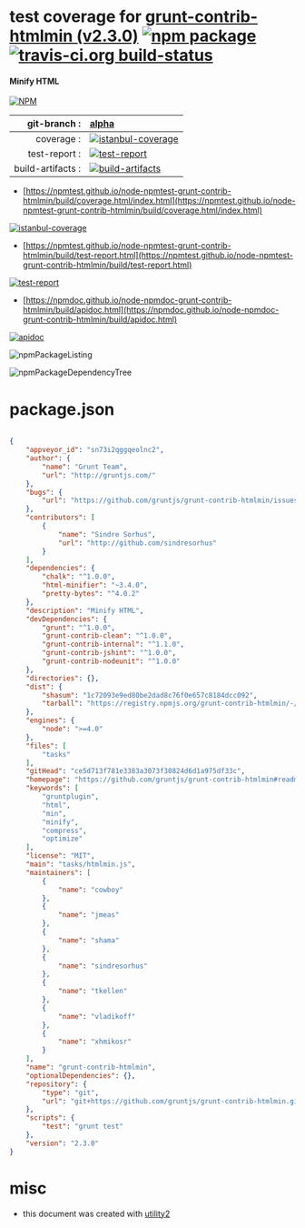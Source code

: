 # test coverage for  [grunt-contrib-htmlmin (v2.3.0)](https://github.com/gruntjs/grunt-contrib-htmlmin#readme)  [![npm package](https://img.shields.io/npm/v/npmtest-grunt-contrib-htmlmin.svg?style=flat-square)](https://www.npmjs.org/package/npmtest-grunt-contrib-htmlmin) [![travis-ci.org build-status](https://api.travis-ci.org/npmtest/node-npmtest-grunt-contrib-htmlmin.svg)](https://travis-ci.org/npmtest/node-npmtest-grunt-contrib-htmlmin)
#### Minify HTML

[![NPM](https://nodei.co/npm/grunt-contrib-htmlmin.png?downloads=true&downloadRank=true&stars=true)](https://www.npmjs.com/package/grunt-contrib-htmlmin)

| git-branch : | [alpha](https://github.com/npmtest/node-npmtest-grunt-contrib-htmlmin/tree/alpha)|
|--:|:--|
| coverage : | [![istanbul-coverage](https://npmtest.github.io/node-npmtest-grunt-contrib-htmlmin/build/coverage.badge.svg)](https://npmtest.github.io/node-npmtest-grunt-contrib-htmlmin/build/coverage.html/index.html)|
| test-report : | [![test-report](https://npmtest.github.io/node-npmtest-grunt-contrib-htmlmin/build/test-report.badge.svg)](https://npmtest.github.io/node-npmtest-grunt-contrib-htmlmin/build/test-report.html)|
| build-artifacts : | [![build-artifacts](https://npmtest.github.io/node-npmtest-grunt-contrib-htmlmin/glyphicons_144_folder_open.png)](https://github.com/npmtest/node-npmtest-grunt-contrib-htmlmin/tree/gh-pages/build)|

- [https://npmtest.github.io/node-npmtest-grunt-contrib-htmlmin/build/coverage.html/index.html](https://npmtest.github.io/node-npmtest-grunt-contrib-htmlmin/build/coverage.html/index.html)

[![istanbul-coverage](https://npmtest.github.io/node-npmtest-grunt-contrib-htmlmin/build/screenCapture.buildCi.browser.%252Ftmp%252Fbuild%252Fcoverage.lib.html.png)](https://npmtest.github.io/node-npmtest-grunt-contrib-htmlmin/build/coverage.html/index.html)

- [https://npmtest.github.io/node-npmtest-grunt-contrib-htmlmin/build/test-report.html](https://npmtest.github.io/node-npmtest-grunt-contrib-htmlmin/build/test-report.html)

[![test-report](https://npmtest.github.io/node-npmtest-grunt-contrib-htmlmin/build/screenCapture.buildCi.browser.%252Ftmp%252Fbuild%252Ftest-report.html.png)](https://npmtest.github.io/node-npmtest-grunt-contrib-htmlmin/build/test-report.html)

- [https://npmdoc.github.io/node-npmdoc-grunt-contrib-htmlmin/build/apidoc.html](https://npmdoc.github.io/node-npmdoc-grunt-contrib-htmlmin/build/apidoc.html)

[![apidoc](https://npmdoc.github.io/node-npmdoc-grunt-contrib-htmlmin/build/screenCapture.buildCi.browser.%252Ftmp%252Fbuild%252Fapidoc.html.png)](https://npmdoc.github.io/node-npmdoc-grunt-contrib-htmlmin/build/apidoc.html)

![npmPackageListing](https://npmtest.github.io/node-npmtest-grunt-contrib-htmlmin/build/screenCapture.npmPackageListing.svg)

![npmPackageDependencyTree](https://npmtest.github.io/node-npmtest-grunt-contrib-htmlmin/build/screenCapture.npmPackageDependencyTree.svg)



# package.json

```json

{
    "appveyor_id": "sn73i2qggqeolnc2",
    "author": {
        "name": "Grunt Team",
        "url": "http://gruntjs.com/"
    },
    "bugs": {
        "url": "https://github.com/gruntjs/grunt-contrib-htmlmin/issues"
    },
    "contributors": [
        {
            "name": "Sindre Sorhus",
            "url": "http://github.com/sindresorhus"
        }
    ],
    "dependencies": {
        "chalk": "^1.0.0",
        "html-minifier": "~3.4.0",
        "pretty-bytes": "^4.0.2"
    },
    "description": "Minify HTML",
    "devDependencies": {
        "grunt": "^1.0.0",
        "grunt-contrib-clean": "^1.0.0",
        "grunt-contrib-internal": "^1.1.0",
        "grunt-contrib-jshint": "^1.0.0",
        "grunt-contrib-nodeunit": "^1.0.0"
    },
    "directories": {},
    "dist": {
        "shasum": "1c72093e9ed80be2dad8c76f0e657c8184dcc092",
        "tarball": "https://registry.npmjs.org/grunt-contrib-htmlmin/-/grunt-contrib-htmlmin-2.3.0.tgz"
    },
    "engines": {
        "node": ">=4.0"
    },
    "files": [
        "tasks"
    ],
    "gitHead": "ce5d713f781e3383a3073f30824d6d1a975df33c",
    "homepage": "https://github.com/gruntjs/grunt-contrib-htmlmin#readme",
    "keywords": [
        "gruntplugin",
        "html",
        "min",
        "minify",
        "compress",
        "optimize"
    ],
    "license": "MIT",
    "main": "tasks/htmlmin.js",
    "maintainers": [
        {
            "name": "cowboy"
        },
        {
            "name": "jmeas"
        },
        {
            "name": "shama"
        },
        {
            "name": "sindresorhus"
        },
        {
            "name": "tkellen"
        },
        {
            "name": "vladikoff"
        },
        {
            "name": "xhmikosr"
        }
    ],
    "name": "grunt-contrib-htmlmin",
    "optionalDependencies": {},
    "repository": {
        "type": "git",
        "url": "git+https://github.com/gruntjs/grunt-contrib-htmlmin.git"
    },
    "scripts": {
        "test": "grunt test"
    },
    "version": "2.3.0"
}
```



# misc
- this document was created with [utility2](https://github.com/kaizhu256/node-utility2)

